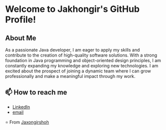 # Welcome to Jakhongir's GitHub Profile!

## About Me
As a passionate Java developer, I am eager to apply my skills and contribute to the creation of high-quality software solutions. With a strong foundation in Java programming and object-oriented design principles, I am constantly expanding my knowledge and exploring new technologies. I am excited about the prospect of joining a dynamic team where I can grow professionally and make a meaningful impact through my work.
## 📫 How to reach me
- [LinkedIn](https://linkedin.com/in/jakhongirkhudoyorov)
- [email](jakhongirshohkhudoyorov@gmail.com)

⭐️ From [Jaxongirshoh](https://github.com/Jaxongirshoh)

